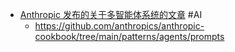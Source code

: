 - [Anthropic 发布的关于多智能体系统的文章](https://x.com/oran_ge/status/1933686239968002052) #AI
	- https://github.com/anthropics/anthropic-cookbook/tree/main/patterns/agents/prompts